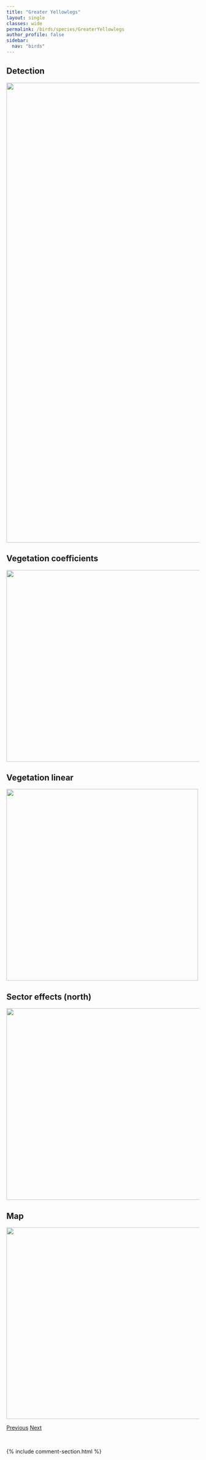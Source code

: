 ```yaml
---
title: "Greater Yellowlegs"
layout: single
classes: wide
permalink: /birds/species/GreaterYellowlegs
author_profile: false
sidebar:
  nav: "birds"
---
```


<h2>Detection</h2>

<a href="https://drive.google.com/uc?export=view&id=1SG3f3XBMj4MvmcOykkS-i2p7UQkUQ3LC">
<img src="https://drive.google.com/uc?export=view&id=1SG3f3XBMj4MvmcOykkS-i2p7UQkUQ3LC" height = "1200" width = "800">
</a>

<h2>Vegetation coefficients</h2>

<a href="https://drive.google.com/uc?export=view&id=1p9Je1MOYVzZ8Jtp-zg9fa9jD2Rt3SMCw">
<img src="https://drive.google.com/uc?export=view&id=1p9Je1MOYVzZ8Jtp-zg9fa9jD2Rt3SMCw" height = "500" width = "1000">
</a>

<h2>Vegetation linear</h2>

<a href="https://drive.google.com/uc?export=view&id=1QEMfCfRA5o0fE6hDuT98vJPBlmCwwe1F">
<img src="https://drive.google.com/uc?export=view&id=1QEMfCfRA5o0fE6hDuT98vJPBlmCwwe1F" height = "500" width = "500">
</a>

<h2>Sector effects (north)</h2>

<a href="https://drive.google.com/uc?export=view&id=1WiaMxkrGqtchrZMkowmy7rWkcWj_Y0RI">
<img src="https://drive.google.com/uc?export=view&id=1WiaMxkrGqtchrZMkowmy7rWkcWj_Y0RI" height = "500" width = "1000">
</a>

<h2>Map</h2>

<a href="https://drive.google.com/uc?export=view&id=18Vj_D6uVXJKc2VBA1wZ3uJtnHPyRwBnU">
<img src="https://drive.google.com/uc?export=view&id=18Vj_D6uVXJKc2VBA1wZ3uJtnHPyRwBnU" height = "500" width = "1500">
</a>

<a href="/DevelopmentWebsite/birds/species/GrasshopperSparrow" class="pagination--pager" title="Grasshopper Sparrow">Previous</a> <a href="/DevelopmentWebsite/birds/species/GreaterWhitefrontedGoose" class="pagination--pager" title="Greater White-fronted Goose">Next</a>

<p>&nbsp;</p>

{% include comment-section.html %}
